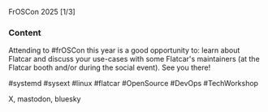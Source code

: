FrOSCon 2025 [1/3]

### Content

Attending to #frOSCon this year is a good opportunity to: learn about Flatcar and discuss your use-cases with some Flatcar's maintainers (at the Flatcar booth and/or during the social event). See you there!

#systemd #sysext #linux #flatcar #OpenSource #DevOps #TechWorkshop

X, mastodon, bluesky
